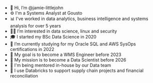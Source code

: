 - 👋 Hi, I’m @jamie-littlejohn
- ⚙️ I'm a Systems Analyst at Gousto
- 📊 I've worked in data analytics, business intelligence and systems analysis for over 5 years
- 👨‍💻 I’m interested in data science, linux and security
- 🎓 I started my BSc Data Science in 2020
- 📜 I’m currently studying for my Oracle SQL and AWS SysOps certifications in 2022
- 🎯 My goal is to become a WMS Engineer before 2023
- 🚀 My mission is to become a Data Scientist before 2026
- 🌱 I'm being mentored in-house by our Data team
- 🔎 I use Databricks to support supply chain projects and financial reconciliation
